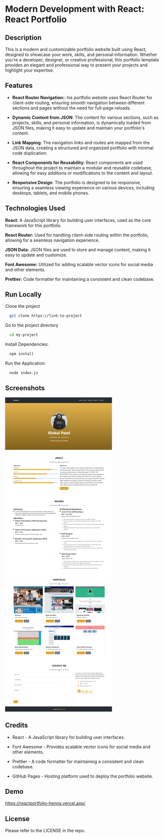 
# Modern Development with React: React Portfolio


## Description

This is a modern and customizable portfolio website built using React, designed to showcase your work, skills, and personal information. Whether you're a developer, designer, or creative professional, this portfolio template provides an elegant and professional way to present your projects and highlight your expertise.
## Features

- **React Router Navigation:**: his portfolio website uses React Router for client-side routing, ensuring smooth navigation between different sections and pages without the need for full-page reloads.

- **Dynamic Content from JSON**: The content for various sections, such as projects, skills, and personal information, is dynamically loaded from JSON files, making it easy to update and maintain your portfolio's content.

- **Link Mapping**: The navigation links and routes are mapped from the JSON data, creating a structured and organized portfolio with minimal code duplication.

- **React Components for Reusability**: React components are used throughout the project to maintain a modular and reusable codebase, allowing for easy additions or modifications to the content and layout.

- **Responsive Design**: The portfolio is designed to be responsive, ensuring a seamless viewing experience on various devices, including desktops, tablets, and mobile phones.









## Technologies Used

**React**: A JavaScript library for building user interfaces, used as the core framework for this portfolio.

**React Router:** Used for handling client-side routing within the portfolio, allowing for a seamless navigation experience.

**JSON Data:** JSON files are used to store and manage content, making it easy to update and customize.

**Font Awesome:** Utilized for adding scalable vector icons for social media and other elements.

**Prettier:** Code formatter for maintaining a consistent and clean codebase.


## Run Locally

Clone the project

```bash
  git clone https://link-to-project
```

Go to the project directory

```bash
  cd my-project
```

Install Dependencies:

```bash
  npm install
```

Run the Application:

```bash
  node index.js
```



## Screenshots

![react portfolio](./public/Images/react-demo.png)



## Credits


- React - A JavaScript library for building user interfaces.

- Font Awesome - Provides scalable vector icons for social media and other elements.

- Prettier - A code formatter for maintaining a consistent and clean codebase.

- GitHub Pages - Hosting platform used to deploy the portfolio website.


## Demo

https://reactportfolio-henna.vercel.app/


## License

Please refer to the LICENSE in the repo.

